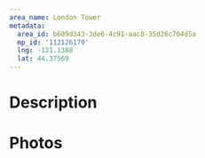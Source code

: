 ```yaml
---
area_name: London Tower
metadata:
  area_id: b609d343-3de6-4c91-aac8-35d26c704d5a
  mp_id: '112126179'
  lng: -121.1388
  lat: 44.37569
---
```

# Description

# Photos

